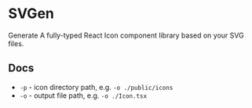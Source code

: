 # SVGen

Generate A fully-typed React Icon component library based on your SVG files.

## Docs

* `-p` - icon directory path, e.g. `-o ./public/icons`
* `-o` - output file path, e.g. `-o ./Icon.tsx`